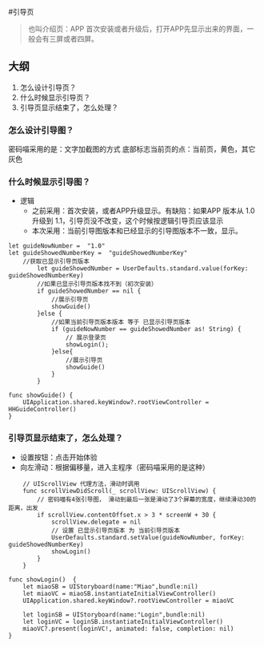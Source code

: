 #引导页
>也叫介绍页：APP 首次安装或者升级后，打开APP先显示出来的界面，一般会有三屏或者四屏。

## 大纲
1. 怎么设计引导页？
2. 什么时候显示引导页？
3. 引导页显示结束了，怎么处理？

### 怎么设计引导图？
密码喵采用的是：文字加截图的方式
底部标志当前页的点：当前页，黄色，其它灰色

### 什么时候显示引导图？
* 逻辑
    * 之前采用：首次安装，或者APP升级显示。有缺陷：如果APP 版本从 1.0 升级到 1.1，引导页没不改变，这个时候按逻辑引导页应该显示
    * 本次采用：当前引导图版本和已经显示的引导图版本不一致，显示。
    

```
let guideNowNumber =  "1.0"
let guideShowedNumberKey =  "guideShowedNumberKey"
    //获取已显示引导页版本
        let guideShowedNumber = UserDefaults.standard.value(forKey: guideShowedNumberKey)
        //如果已显示引导页版本找不到（初次安装）
        if guideShowedNumber == nil {
            //展示引导页
            showGuide()
        }else {
            //如果当前引导页版本版本 等于 已显示引导页版本
            if (guideNowNumber == guideShowedNumber as! String) {
                // 展示登录页
                showLogin();
            }else{
                //展示引导页
                showGuide()
            }
        }
```

```
func showGuide() {
    UIApplication.shared.keyWindow?.rootViewController = HHGuideController()
}
```

### 引导页显示结束了，怎么处理？
* 设置按钮：点击开始体验
* 向左滑动：根据偏移量，进入主程序（密码喵采用的是这种）

```
    // UIScrollView 代理方法，滑动时调用
    func scrollViewDidScroll(_ scrollView: UIScrollView) {
        // 密码喵有4张引导图， 滑动到最后一张是滑动了3个屏幕的宽度，继续滑动30的距离，出发
        if scrollView.contentOffset.x > 3 * screenW + 30 {
            scrollView.delegate = nil
            // 设置 已显示引导页版本 为 当前引导页版本
            UserDefaults.standard.setValue(guideNowNumber, forKey: guideShowedNumberKey)
            showLogin()
        }
    }
```

```
func showLogin()  {
    let miaoSB = UIStoryboard(name:"Miao",bundle:nil)
    let miaoVC = miaoSB.instantiateInitialViewController()
    UIApplication.shared.keyWindow?.rootViewController = miaoVC

    let loginSB = UIStoryboard(name:"Login",bundle:nil)
    let loginVC = loginSB.instantiateInitialViewController()
    miaoVC?.present(loginVC!, animated: false, completion: nil)
}
```



